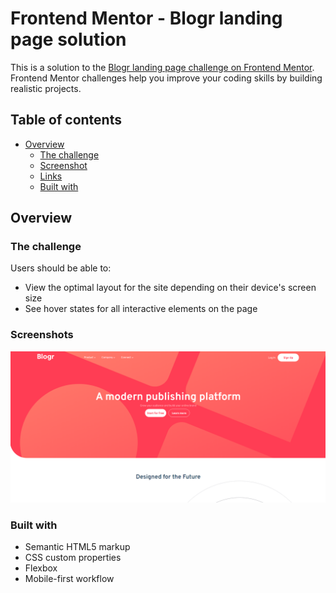 # Frontend Mentor - Blogr landing page solution

This is a solution to the [Blogr landing page challenge on Frontend Mentor](https://www.frontendmentor.io/challenges/blogr-landing-page-EX2RLAApP). Frontend Mentor challenges help you improve your coding skills by building realistic projects. 

## Table of contents

- [Overview](#overview)
  - [The challenge](#the-challenge)
  - [Screenshot](#screenshot)
  - [Links](#links)
  - [Built with](#built-with)



## Overview

### The challenge

Users should be able to:

- View the optimal layout for the site depending on their device's screen size
- See hover states for all interactive elements on the page

### Screenshots

![](./images/projectImg.png)






### Built with

- Semantic HTML5 markup
- CSS custom properties
- Flexbox
- Mobile-first workflow




